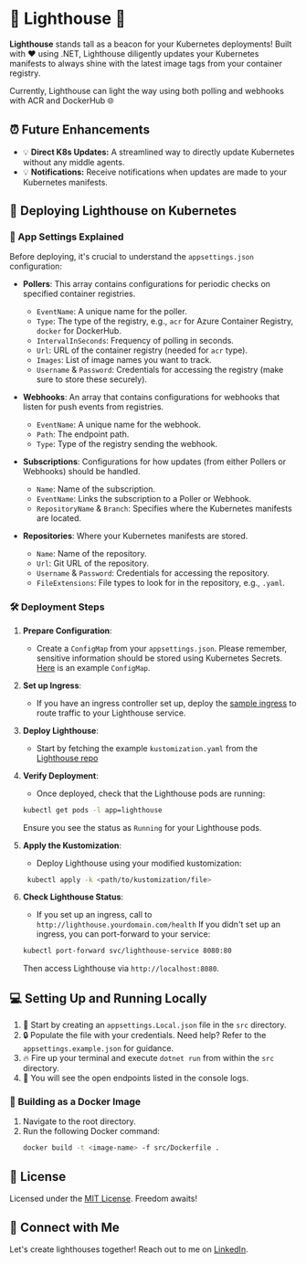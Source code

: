 # 🌟 Lighthouse 🌟

**Lighthouse** stands tall as a beacon for your Kubernetes deployments! Built with ❤️ using .NET, Lighthouse diligently updates your Kubernetes manifests to always shine with the latest image tags from your container registry.

Currently, Lighthouse can light the way using both polling and webhooks with ACR and DockerHub 🌐

## ⏰ Future Enhancements
- 💡 **Direct K8s Updates:** A streamlined way to directly update Kubernetes without any middle agents.
- 💡 **Notifications:** Receive notifications when updates are made to your Kubernetes manifests.

## 🚀 Deploying Lighthouse on Kubernetes

### 📝 App Settings Explained

Before deploying, it's crucial to understand the `appsettings.json` configuration:

- **Pollers**: This array contains configurations for periodic checks on specified container registries.
   - `EventName`: A unique name for the poller.
   - `Type`: The type of the registry, e.g., `acr` for Azure Container Registry, `docker` for DockerHub.
   - `IntervalInSeconds`: Frequency of polling in seconds.
   - `Url`: URL of the container registry (needed for `acr` type).
   - `Images`: List of image names you want to track.
   - `Username` & `Password`: Credentials for accessing the registry (make sure to store these securely).

- **Webhooks**: An array that contains configurations for webhooks that listen for push events from registries.
   - `EventName`: A unique name for the webhook.
   - `Path`: The endpoint path.
   - `Type`: Type of the registry sending the webhook.

- **Subscriptions**: Configurations for how updates (from either Pollers or Webhooks) should be handled.
   - `Name`: Name of the subscription.
   - `EventName`: Links the subscription to a Poller or Webhook.
   - `RepositoryName` & `Branch`: Specifies where the Kubernetes manifests are located.

- **Repositories**: Where your Kubernetes manifests are stored.
   - `Name`: Name of the repository.
   - `Url`: Git URL of the repository.
   - `Username` & `Password`: Credentials for accessing the repository.
   - `FileExtensions`: File types to look for in the repository, e.g., `.yaml`.

### 🛠️ Deployment Steps

1. **Prepare Configuration**:
   - Create a `ConfigMap` from your `appsettings.json`. Please remember, sensitive information should be stored using Kubernetes Secrets. [Here](https://github.com/TommyBeaton/Lighthouse/blob/main/kustomize/example/config.yaml) is an example `ConfigMap`.

2. **Set up Ingress**:
   - If you have an ingress controller set up, deploy the [sample ingress](https://github.com/TommyBeaton/Lighthouse/blob/main/kustomize/example/ingress.yaml) to route traffic to your Lighthouse service.

3. **Deploy Lighthouse**:
   - Start by fetching the example `kustomization.yaml` from the [Lighthouse repo](https://github.com/TommyBeaton/Lighthouse/blob/main/kustomize/example/kustomization.yaml)
   
4. **Verify Deployment**:
   - Once deployed, check that the Lighthouse pods are running:
   ```bash 
   kubectl get pods -l app=lighthouse
   ```
   Ensure you see the status as `Running` for your Lighthouse pods.
5. **Apply the Kustomization**:
   - Deploy Lighthouse using your modified kustomization:
   ```bash
    kubectl apply -k <path/to/kustomization/file>
   ```
6. **Check Lighthouse Status**:
   - If you set up an ingress, call to `http://lighthouse.yourdomain.com/health` If you didn't set up an ingress, you can port-forward to your service:
   ```bash
   kubectl port-forward svc/lighthouse-service 8080:80 
   ```
   Then access Lighthouse via `http://localhost:8080`.

## 💻 Setting Up and Running Locally

1. 📁 Start by creating an `appsettings.Local.json` file in the `src` directory.
2. 🔒 Populate the file with your credentials. Need help? Refer to the `appsettings.example.json` for guidance.
3. 🔥 Fire up your terminal and execute `dotnet run` from within the `src` directory.
4. 🎉 You will see the open endpoints listed in the console logs.

### 🐳 Building as a Docker Image
1. Navigate to the root directory.
2. Run the following Docker command:
   ```bash
   docker build -t <image-name> -f src/Dockerfile .
    ```
## 📜 License
Licensed under the [MIT License](https://choosealicense.com/licenses/mit/). Freedom awaits!

## 🤝 Connect with Me
Let's create lighthouses together! Reach out to me on [LinkedIn](https://www.linkedin.com/in/tommy-beaton/).

